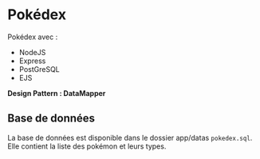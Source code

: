 # Pokédex

Pokédex avec :
- NodeJS
- Express
- PostGreSQL
- EJS

**Design Pattern : DataMapper**

## Base de données

La base de données est disponible dans le dossier app/datas `pokedex.sql`. Elle contient la liste des pokémon et leurs types.